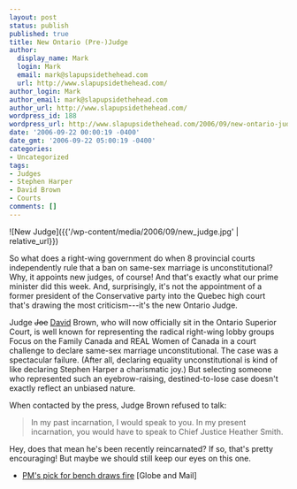 ```yaml
---
layout: post
status: publish
published: true
title: New Ontario (Pre-)Judge
author:
  display_name: Mark
  login: Mark
  email: mark@slapupsidethehead.com
  url: http://www.slapupsidethehead.com/
author_login: Mark
author_email: mark@slapupsidethehead.com
author_url: http://www.slapupsidethehead.com/
wordpress_id: 188
wordpress_url: http://www.slapupsidethehead.com/2006/09/new-ontario-judge/
date: '2006-09-22 00:00:19 -0400'
date_gmt: '2006-09-22 05:00:19 -0400'
categories:
- Uncategorized
tags:
- Judges
- Stephen Harper
- David Brown
- Courts
comments: []
---
```

![New Judge]({{'/wp-content/media/2006/09/new_judge.jpg' | relative_url}})

So what does a right-wing government do when 8 provincial courts independently rule that a ban on same-sex marriage is unconstitutional? Why, it appoints new judges, of course! And that's exactly what our prime minister did this week. And, surprisingly, it's not the appointment of a former president of the Conservative party into the Quebec high court that's drawing the most criticism---it's the new Ontario Judge.

Judge ~~Joe~~ <ins>David</ins> Brown, who will now officially sit in the Ontario Superior Court, is well known for representing the radical right-wing lobby groups Focus on the Family Canada and REAL Women of Canada in a court challenge to declare same-sex marriage unconstitutional. The case was a spectacular failure. (After all, declaring equality unconstitutional is kind of like declaring Stephen Harper a charismatic joy.) But selecting someone who represented such an eyebrow-raising, destined-to-lose case doesn't exactly reflect an unbiased nature.

When contacted by the press, Judge Brown refused to talk:

> In my past incarnation, I would speak to you. In my present incarnation, you would have to speak to Chief Justice Heather Smith.

Hey, does that mean he's been recently reincarnated? If so, that's pretty encouraging! But maybe we should still keep our eyes on this one.

- [PM's pick for bench draws fire](http://www.theglobeandmail.com/servlet/story/LAC.20060921.HARPERJUDGE21/TPStory/TPNational/Ontario/) [Globe and Mail]
